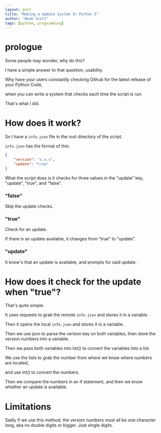 ```yaml
---
layout: post
title: "Making a Update System In Python 3"
author: "Noah Scott"
tags: [python, programming]
---
```


# prologue
Some people may wonder, why do this?

I have a simple answer to that question, usability.

Why have your users constantly checking Github for the latest release of your Python Code,

when you can write a system that checks each time the script is run.

That's what I did.

# How does it work?
So I have a ```info.json``` file in the root directory of the script.

```info.json``` has the format of this:

```json
{
    "version": "x.x.x",
    "update": "true"
}
```
What the script does is it checks for three values in the "update" key, "update", "true", and "false".

### "false"
Skip the update checks.

### "true"
Check for an update.

If there is an update available, it changes from "true" to "update".

### "update"
It know's that an update is available, and prompts for said update.

# How does it check for the update when "true"?
That's quite simple.

It uses requests to grab the remote ```info.json``` and stores it in a variable.

Then it opens the local ```info.json``` and stores it in a variable.

Then we use json to parse the version key on both variables, then store the version numbers into a variable.

Then we pass both variables into list() to convert the variables into a list.

We use the lists to grab the number from where we know where numbers are located,

and use int() to convert the numbers.

Then we compare the numbers in an if statement, and then we know whether an update is available.

# Limitations
Sadly if we use this method, the version numbers must all be one character long, aka no double digits or bigger. Just single digits.
